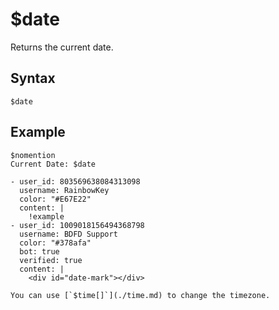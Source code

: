 # $date
Returns the current date.

## Syntax
```
$date
```

## Example
```
$nomention
Current Date: $date
```

```discord yaml
- user_id: 803569638084313098
  username: RainbowKey
  color: "#E67E22"
  content: |
    !example 
- user_id: 1009018156494368798
  username: BDFD Support
  color: "#378afa"
  bot: true
  verified: true
  content: |
    <div id="date-mark"></div>
```

```admonish info title="Timezone"
You can use [`$time[]`](./time.md) to change the timezone.
```

<script src="../theme/livetime.js"></script>
